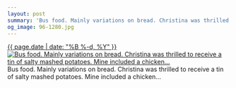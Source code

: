 ```yaml
---
layout: post
summary: 'Bus food. Mainly variations on bread. Christina was thrilled to receive a tin of salty mashed potatoes. Mine included a chicken...'
og_image: 96-1280.jpg
---
```


<p>
 <time>
  <a href="/96">
   {{ page.date | date: "%B %-d, %Y" }}
  </a>
 </time>
 <a href="/96">
  <img alt="Bus food. Mainly variations on bread. Christina was thrilled to receive a tin of salty mashed potatoes. Mine included a chicken..." data-taken="10/17/2013" sizes="(min-width: 700px) 50vw, calc(100vw - 2rem)" src="{{ site.assets_url }}/96-640.jpg" srcset="{{ site.assets_url }}/96-1280.jpg 1280w, {{ site.assets_url }}/96-960.jpg 960w, {{ site.assets_url }}/96-640.jpg 640w, {{ site.assets_url }}/96-320.jpg 320w"/>
 </a>
 <span>
  Bus food. Mainly variations on bread. Christina was thrilled to receive a tin of salty mashed potatoes. Mine included a chicken...
 </span>
</p>
